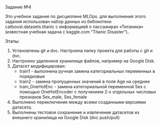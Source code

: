 Задание №4

Это учебное задание по дисциплине MLOps.
для выполнения этого задания использован набор данных из библиотеки catboost.datasets.titanic с информацией о пассажирах «Титаника» (известная учебная задача с kaggle.com “Titanic Disaster”).. 

Этапы:
1. Установлены git и dvc. Настроена папку проекта для работы с git и dvc.
2. Настроено удаленное хранилище файлов, например на Google Disk.
3. Датасет модифицирован:
   - train1 - выполнена ручная замена категориальных переменных в порядковые
   - train2 - замена пропущенных значений в поле Age на среднее
   - train_OneHotEnc - замена категориальной переменной Sex с помощью OneHotEncoder с получением 2-х отдельных числовых признаков Sex_male, Sex_female 
4. Выполнено переключение между всеми созданными версиями датасета.
5. Выполнены тестовое сохранение и извлечение датасетов из внешнего хранилища на Google Disk (dvc push/pull)

